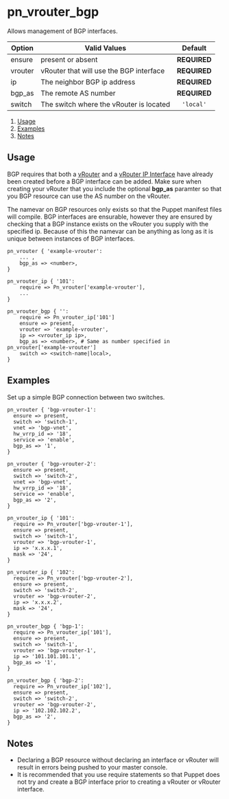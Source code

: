# pn_vrouter_bgp

Allows management of BGP interfaces.

| Option         | Valid Values                          | Default      |
|----------------|---------------------------------------|:------------:|
|ensure          |present or absent                      |**REQUIRED**  |
|vrouter         |vRouter that will use the BGP interface|**REQUIRED**  |
|ip              |The neighbor BGP ip address            |**REQUIRED**  |
|bgp_as          |The remote AS number                   |**REQUIRED**  |
|switch          |The switch where the vRouter is located|`'local'`     |

1. [Usage](#usage)
2. [Examples](#examples)
3. [Notes](#notes)

## Usage

BGP requires that both a [vRouter](doc/usage/pn_vrouter.md) and a [vRouter IP Interface](doc/usage/pn_vrouter_ip.md) have already been created before a BGP interface can be added. Make sure when creating your vRouter that you include the optional **bgp_as** paramter so that you BGP resource can use the AS number on the vRouter.

The namevar on BGP resources only exists so that the Puppet manifest files will compile. BGP interfaces are ensurable, however they are ensured by checking that a BGP instance exists on the vRouter you supply with the specified ip. Because of this the namevar can be anything as long as it is unique between instances of BGP interfaces.

```puppet
pn_vrouter { 'example-vrouter':
    ... ,
    bgp_as => <number>,
}

pn_vrouter_ip { '101':
    require => Pn_vrouter['example-vrouter'],
    ...
}

pn_vrouter_bgp { '':
    require => Pn_vrouter_ip['101']
    ensure => present,
    vrouter => 'example-vrouter',
    ip => <vrouter_ip ip>,
    bgp_as => <number>, # Same as number specified in pn_vrouter['example-vrouter']
    switch => <switch-name|local>,
}
```

## Examples

Set up a simple BGP connection between two switches.

```puppet
pn_vrouter { 'bgp-vrouter-1':
  ensure => present,
  switch => 'switch-1',
  vnet => 'bgp-vnet',
  hw_vrrp_id => '18',
  service => 'enable',
  bgp_as => '1',
}

pn_vrouter { 'bgp-vrouter-2':
  ensure => present,
  switch => 'switch-2',
  vnet => 'bgp-vnet',
  hw_vrrp_id => '18',
  service => 'enable',
  bgp_as => '2',
}

pn_vrouter_ip { '101':
  require => Pn_vrouter['bgp-vrouter-1'],
  ensure => present,
  switch => 'switch-1',
  vrouter => 'bgp-vrouter-1',
  ip => 'x.x.x.1',
  mask => '24',
}

pn_vrouter_ip { '102':
  require => Pn_vrouter['bgp-vrouter-2'],
  ensure => present,
  switch => 'switch-2',
  vrouter => 'bgp-vrouter-2',
  ip => 'x.x.x.2',
  mask => '24',
}

pn_vrouter_bgp { 'bgp-1':
  require => Pn_vrouter_ip['101'],
  ensure => present,
  switch => 'switch-1',
  vrouter => 'bgp-vrouter-1',
  ip => '101.101.101.1',
  bgp_as => '1',
}

pn_vrouter_bgp { 'bgp-2':
  require => Pn_vrouter_ip['102'],
  ensure => present,
  switch => 'switch-2',
  vrouter => 'bgp-vrouter-2',
  ip => '102.102.102.2',
  bgp_as => '2',
}
```

## Notes

* Declaring a BGP resource without declaring an interface or vRouter will result in errors being pushed to your master console.
* It is recommended that you use require statements so that Puppet does not try and create a BGP interface prior to creating a vRouter or vRouter interface.